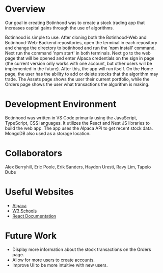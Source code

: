 # Overview

Our goal in creating Botinhood was to create a stock trading app that increases capital gains through the use of algorithms.

Botinhood is simple to use. After cloning both the Botinhood-Web and Botinhood-Web-Backend repositories, open the terminal in each repository and change the directory
to botinhood and run the 'npm install' command. Next run the command 'npm start' in both terminals. Next go to the web page that will be opened and enter Alpaca credentials on the sign in page (the current version only works with one account, but other users will be implemented in the future). After this, the app will run itself. On the Home page, the user has the ability to add or delete stocks that the algorithm may trade. The Assets page shows the user their current portfolio, while the Orders page shows the user what transactions the algorithm is making.

# Development Environment

Botinhood was written in VS Code primarily using the JavaScript, TypeScript, CSS languages.
It utilizes the React and Nest JS libraries to build the web app. The app uses the Alpaca API to get recent stock data. MongoDB also used as a storage location.

# Collaborators

Alex Berryhill, Eric Poole, Erik Sanders, Haydon Uresti, Ravy Lim, Tapelo Dube

# Useful Websites

- [Alpaca](https://alpaca.markets/support/can-developers-enable-other-users-to-login-with-their-own-credentials)
- [W3 Schools](https://www.w3schools.com/jsref/jsref_includes_array.asp)
- [React Documentation](https://legacy.reactjs.org/docs/getting-started.html)

# Future Work

- Display more information about the stock transactions on the Orders page.
- Allow for more users to create accounts.
- Improve UI to be more intuitive with new users.
